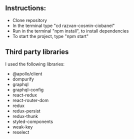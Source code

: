 ## Instructions:

 - Clone repository
 - In the terminal type "cd razvan-cosmin-ciobanel"
 - Run in the terminal "npm install", to install dependencies
 - To start the project, type "npm start"
 
 ## Third party libraries
 I used the following libraries: 
 - @apollo/client
 - dompurify
 - graphql
 - graphql-config
 - react-redux
 - react-router-dom
 - redux
 - redux-persist
 - redux-thunk
 - styled-components
 - weak-key
 - reselect
